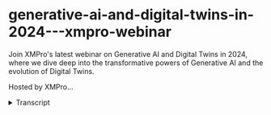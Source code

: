 # generative-ai-and-digital-twins-in-2024---xmpro-webinar
<!-- embeded video removed -->



Join XMPro's latest webinar on Generative AI and Digital Twins in 2024, where we dive deep into the transformative powers of Generative AI and the evolution of Digital Twins. 

Hosted by XMPro...
<details>
<summary>Transcript</summary>Join XMPro's latest webinar on Generative AI and Digital Twins in 2024, where we dive deep into the transformative powers of Generative AI and the evolution of Digital Twins. 

Hosted by XMPro...
welcome everybody um to today's webinar

um thank you for joining I'm Peter F

Scar and we'll talk about gen Ai and

digital twins in

2024 so with J AI uh

Steve hoft um Co actually reminded me of

this when you look at something like

geni and the impact of that um the the

what comes to mind is that it's almost

like magic so if you look at what's

what's happened over the last um year or

so in the space significant changes and

for me it's not so much um around the

the um the the the magic side of it it

is more the impact that it's got so and

it reminded me of the book uh who who

Moved My cheese where um it's all about

change and how we we adapt to new things

that are that are coming in so in that

story um when the cheese was moved the

the target the goal the the the

environment some like the the mice

adapted very well and some people didn't

um and yeah so this is kind of bringing

that um that thinking around what the

impact of digit of of generative AI is

and if you combine that with digital

Twins and how it's changing the

landscape the the changes that we see

especially in 2024 revolve around three

main areas the first one is we're seeing

a a a ground swell of challenges around

skills so lack of skills aging Workforce

in maturity and I'll drill down a little

bit on that but there's some significant

ific challenges ahead in terms of

getting people to work in manufacturing

likewise with the acceleration of of AI

and we've seen a lot of things like

co-pilots and and that happening last

year this year we'll see a lot of

experimentation moving to actual

implementations and adding value and

it's not just the novelty Factor anymore

but um the the the applications that

come out of it and lastly we also see

that the industry for. digitization

digitalization is picking up a lot of

momentum but is it really adding a lot

of value um and what we need to do in

terms of to boost productivity which is

a key challenge in the industry um we've

seen many of the developed countries are

either um stagnant or declining

productivity so how can we get more with

less people which is really what that

what that statement is about so those

three things is creating this perfect

storm for for how I believe um

generative AI will disrupt how we work

going forward if I look at the uh change

in Workforce in the next 10 years this

is from Gardner and I'll just summarize

it into those three into those three

things the workforce um is actually

growing slower than what the GDP is the

manufacturing Workforce is shrinking in

terms of real numbers so getting people

to come in and work in in manufacturing

and Associated Industries in the in the

industrial side is actually shrinking

and and one of the other statistics is

that one in four people in the next um

in the next 10 years in the next decade

will actually be over 65 that is still

in the workplace uh because of this lack

of skills now again looking at some of

the things that g is saying around what

are the type of jobs or tasks that we

can automate and the ones that are

ideally suited um to completely

digitalized you can see the bottom Green

in each of those production schedu and

quality so these are the type of tasks

that lend themselves to being um

automated to some degree and I'll touch

a little bit on how we at X and pro are

looking at at at that part of the

problem so I think generative AI um you

know people are saying well will this

replace jobs will that put people out of

work our real problem is we don't have

enough people to do the work that we

have there's a decline as I showed

previously but what was interesting Sam

Alman um CEO of open AI which also um

owns uh jgpt which is kind of

skyrocketed this whole thing uh made the

statement that AI tools are very good at

doing tasks but terrible at doing jobs

for now so the the focus of the AI tools

is not to replace jobs not to replace

people but to look at what of those

tasks that we can actually

automate um and and use the uh um

generative AI to be able to support us

in doing those tasks so we can get

people to do some of the other more

value added tasks so just on the if you

look at CH GPT and how quickly this is

on us and this is fascinating if you

look at how long it took Netflix to get

to to a million users and Facebook and

Instagram and and Chad GPT this is

phenomenal 180 million users and they

reckon there's about 100 million people

signing in every week um to use the

service so phenomenal with that if you

look at someone like Michael Dell who's

been around um the industry for a really

long time

um and he's seen many many waves what

he's saying is so far um there's nothing

that competes with what he's seeing on

this um on on what's happening with j

really interesting stat that I saw from

my Carol who's with um Georgia Pacific

um is you know how the productivity

which is really the output per hour how

that has changed over the last couple of

years you can see every time we had new

technology internet of things all of

that we get more for the labor that we

put in the challenge that we have is

this is gone completely flat um and his

point is that the more we put just

dashboards and and Analysis and

putting bi over um the information we've

not made any significant progress since

we've done that so what do we need to do

to get a step changed and it remind me

reminded me something or of the of the

great crisis in London New York and

places like that where they said in in

1894 that in 50 years London will be

buried under 9th fet of manure um and

there were conferences and a lot of

debate and what are we going to do

because we looked at the problem from

the horse perspective by 1912 Henry Ford

um got um the way that we make cars into

a repeatable process and since then that

problem has gone away so not within the

50 years but it completely changed and I

think gen AI is that complete change

that we seeing so this combination of

the three

trends that creates this this perfect

storm and if you combine this with

digital twins to shift towards digital

twins so Dr Michael Greaves um explained

you know what he sees as a intelligent

digital twin which compared to

traditional ways which is passive

offline goal given and predictive he

sees a digital twin which is active

always on agents real time goal seeking

versus and goal given and doing things

like front running simulations being

able to do that so it's not so to get

back to kind of the cheese and

analogy um it is not a better Mouse

straap it is a completely different way

that we have to think um so it's not

about the HSE manure problem it is about

how do we how do we change that whole

dynamic and address um the creating the

the vehicle change that we need so it's

not uh smarter repositories with more

data if you ask anyone they just want

more data it's not about um measuring

things like more kbis or building better

AI models or analytical models it's

about a whole shift and that's what we

are focusing on so our Focus um and how

I think geni will impact digital twins

is really in three area so how do we

generate twins so I call that generative

twins so how do I create a twin right

from getting the requirements designing

it building it testing it and putting it

in place the second part is how can I

make it smarter how can I put

intelligence into it because there's a

massive amount of information available

in large language models and you know

the the way that the that that g CH GPT

type applications are developing and the

information that sits in there billions

and billions of data points that it's

been trained on much better than any any

users how can we use that to provide

better co-pilots help with Advanced

analytics and decision making and things

like that so how do we not just build

but also create the intelligence and

then lastly how can we get them to do

some of these tasks and work for us so

we see this and um the term multi-agent

generative systems are being raised at

the moment by organizations like Gart

and other research it is very new um but

this is actually when you have multiple

autonomous agents that work together in

this goal-seeking

approach um but they have to work with

inside Rules of Engagement so I'll

quickly go into each of these and just

give you a view on what they are and

what we are doing as X and Pro in this

space so the first one is how do I

create um a digital twin and the the

reason that we see or the the benefit of

this is really quite often people are

stuck at how do I get started so we this

it helps you with with getting started

it helps you to collaborate around key

objectives that this that your solution

need to do and don't wander off around

one person's bias or a technology that's

really interesting it Focus around key

objectives it helps you build these

things a lot faster we anticipate around

about a 50% so we're still in testing

all of this but we anticipate around a

50% faster development overall um right

from requirements Gathering to get it

into into running and it helps you

sometimes to think out the box because

we are so trained and biased around you

know the world that we

know um that similar to what they had in

London New York and places like that

previously do is work in progress for us

so uh it you'll see this being released

throughout the course of the year um all

the things that I'll be sharing with you

so looking at this generator process we

broke it down into six steps so to get a

co-pilot to help us um defining the

requirements doing the data management

things like generative integration how

can I discover autodiscover apis and

actually build the mapping for me um

come up with what are the

recommendations that I that will help me

to identify the problem and and and and

um help me um provide prescriptive

analytics some ideas around what should

be on the ux how do I align that with

the user stories um and then actually

create the configuration actually create

the ex in our instance XM Pro Data

stream configuration files um and some

of the other IDE defacts that we need

the rec the recommendation files so that

those can be imported into the process

um and help you speed up

so uh and also gr documentation and then

lastly make sure that we can put

security and governance auditing use

this as an auditor to put that over this

as well so here's an

example um this is inside X and pro and

again I think this process is pretty

generic how we've implemented or how we

are implementing this is there are

multiple different use cases that you

see here you can see the five steps at

the Top If I choose one of them I can

then go into it there are the six

objectives and each of these will then

take me through a series of question

questions and um and prompts I can

prompt and it can prompt me back so if I

look at for example identifying key

objectives and

challenges so it'll start off by how do

you describe the business of problems

and so and there's a set of of questions

built on our methodology that we have

found very effective in working with

customers so how can we bring that and

make that available to anyone who's

trying to do this in this instance for

my cheese manufacturing organization you

can see a number of number of questions

and then at the end of it for step one

it'll start summarizing the results for

me so but that is learning so that I can

put this all together at the end and

actually create that configuration file

so and here are just some of the outputs

um of that so once that is done I can go

into the next um Step of this process so

being able to generate twins we

anticipate about a 50% reduction in time

and again this is new um you can help

you identify unanticipated needs it's

one of the benefits that we saw out of

it sometimes you don't think of it and

and uh the intelligence that's in this

agent allows you to to or will

interrogate will ask you questions which

you might not have thought of and the

real thing is that it can help you build

a digital twins around the real problem

statement here's an example of what came

out of a session like that where this is

the problem statement around the you

know what what where who why you know

what is the problem why you're doing it

how you going to do do this who is it

for and what are the key benefits it is

really good at taking all of those

questions from multiple inputs in

different stakeholders and helping you

to put this together so that is how we

build the twin the next part is how do

we put some intelligence into the twin

um how do we how do we um create smarter

twins so we don't just build them but

now we make them smarter and um I know

it's a Cheesy story but um I'll get back

to kind of the life of um

a day in the life of a cheese plant

operator who's assisted by co-pilot and

this co-pilot is really good as a

process advisor as you will see so

here's our stock standard dashboard for

a or digital twin um representation of a

um a cheddar manufacturing

um uh uh operation and you can see

across the top of the process I can see

different batches where they are what

the statuses oee all the normal things

that I that I like to see inside um my

normal application at the top right I

have an advisor if I click on that it

now opens up um a area where it will

actually look at what is currently there

what is what are the current um um uh

instances and what you'll see on the

recommendation side on the right hand

side out of the box X Andro allows you

to create recommendations with

recommendation rules and some of our

customers have actually got millions of

recommendations over three or four five

year period that they've gathered we can

interrogate this also with the digital

twin in this instance looking at the

process data um it can recommend what

queries you may want to run but I want

to and in this instance I'm asking it

what pasturization temperature and

duration yielded the best result in the

past so I'm looking for this golden

batch um in all my previous ones and see

if I so that I can that that I can build

a solution around or um a golden batch

approach so it will then interrogate the

data that is sitting inside our

application and this is um and it

provide me different ways of

demonstrating and showing that um

information whether I wanted graft or

and again this is all built into how I

can ask it certain questions around this

I may see that there's an issue with the

pasturization so you can see at the top

at the top there's a red box that um

shows me there's a there's an issue um

so that pops up and that's all part of

our standard recommendations you don't

have to do anything to get that

functionality there no AI involved in

that you can if you want uh put some AI

into the recommendations but those are

stock standard recommendations what I

tells me there's an issue with this

machine I can now go in and I can use

traditional AI where I do remaining

useful life and run regression models

and classification models and all those

things which is again standard in X

Andro you can get get that right now

there are some previous webinars that

discuss that in this instance um what

I'd like to do and having a trained on

our own company data our own operations

manuals our own recommendations uh I can

now start interrogating this so show me

that the temperature Trend around this

for the last 12 months and um with some

interpretations of what does it mean so

two instances were out of had anomalies

or whatever the case might be and then

um lastly show me this in a in a plot or

something these are all natural language

questions you can ask on your data at

any point in time so that's adding

intelligence to the digital twin now

just imagine so this is a water

treatment plant you can see there's a

camera with video on the side that

actually just imagine what it's like if

you could get the if you could get that

advisor to interpret what is actually

happening in that video and what does it

mean um so building that expertise at

becoming really really valuable assets

and workers in the organization it's not

just on the front end part of it but

expro has notebooks and we've had this

capability for a while where I plug in

ch GPT and I can do my analysis inside a

notebook which is where data scientists

engineers and people like that like to

take the expra data and and um and and

build models or evaluate or or or or

look for things and um in this instance

um I can ask it a question so

in Notebook using um exm Pro there's a

uh I can ask it how to how do I create a

correlation Matrix and again this is how

it creates the the python code for me I

can I run that then in the notebook and

here there's my visualization I didn't

have to know I don't know how to write

the the the code to actually create a

correlation Matrix um CH GPT did that

for me so that's the other area of a

co-pilot it's not just about your data

but also how to help you um um create

more intelligence or better questions so

again looking at this we see we

anticipate around about a 25%

productivity Improvement for people

using this we it's actually should

actually be more but um it also um help

you better decisions lower

cost better employees satisfaction and

it helps to create the self-service

analysis instead of going to an IT

organization and get them to write you a

SQL with a report that sits behind it so

that self that self-service analysis

really coming to the front the last part

is around how gen AI will impact digital

twins in 2024 is now it should do the

work not only do we create it we make it

smart but how can we get multi-agents to

do this now this is really um at the

Forefront of of where research and

everything is um it's a fascinating area

I personally believe this is the area

where there's most value because we're

taking the robot out of people and

making the world more human and that is

according to Leslie W Cox at London

School of Economics I love it um in

terms of what that approach means for XM

Pro we've seen that decision

intelligence is not just about

dashboards which is the support or the

decision augmentation which is kind of

bringing in these co-pilots but how can

we actually get in certain operating

conditions the the application to or the

the digital twin to run in a safe

operating environment for certain tasks

actually perform those tasks

autonomously in a lights out way and we

see this going from a informant approach

to a performant um solution going

forward so just imagine that cheese

factory again and in this cheese factory

I've got multiple agents now in a

traditional rule-based system I would

have to write all the rules with what

we're doing is the production agent the

process agent quality agent safety agent

have large language models behind them

so they are really smart around how to

interact how to plan and they have a lot

of knowledge around cheese they have a

lot of knowledge around safety and they

collaborate amongst each other in order

to achieve certain tasks now if you

expand that it's not just about the

production process but I could have the

same in the goods receiving packaging

and functional safety and I do need to

put some rules around it so these these

Bots or agents need to interact with

each other in that they virtual bots in

or or agents that interact with each

other in a collaborative way and they

use large language models as their way

of interacting and deciding what to do

next

um and and we then put the rules around

to say Within These in within these

rules you are allowed to interact with

each other and I'll get back to some of

what these what these

mean the this is how we see the

factories of the future where there's

certain tasks of this that can be done

and you know they can optimize a large

number of variables they're always on

goal seeking and they can reason like

humans in a

way this capability of machines being

able to manage more variables has been

proven by MIT at the machine

intelligence for manufacturing

operations side uh suggest that you have

a look at that but machines are much

better at optimizing a large number of

variables to what a human is there's

research done at places like standard

and Google Deep Mind and others around

this agent based approach how can agents

use large language models as their way

and we don't have to build all these

rules around them they can

discover um this is an example of and

these are real bots so this is a

physical what we are doing is the

virtual how do we build a digital twin

versions of this but these are eight

Bots that um interact with each other

they clean a room and

their focus is you know without having

procedural descriptions at the back but

using large language models on what I

should do what the task is how to break

it down how to actually perform it

fascinating stuff again if you're

interested have a look at Auto RT at

Google deep mine this is not what we're

doing we're doing this

around digital twins how can I create a

virtual approach that is similar to that

how can I get the digital twin to

actually run it instead of having robots

running around and what we've done at XM

Pro come up with a architecture which is

ideally suited to our stream hosts and

how we build applications right now so

we have data streams and stream hosts

and and the infrastructure that we can

plug these agents who can interact with

each other they can use exm Pro

listeners they can perceive in the

middle we have um the the actual we

train them on your company specific

domain knowledge um they have large

language models for their broader

understanding and there's reinforcement

learning to make sure that you know when

they reflect and plan that they that

they learn from what they do like we do

as humans like we do as when a new

person starts in our business it's

exactly the same process and then the

actions could be recommendation so

advising or we can actually um actuate

and switch things on and off um so

that's the that's the future this is

where we're heading and as I said X and

pro ideally suited to do this because we

already have the infrastructure event

based architecture so we are event

driven and we have data streams and data

and and a platform where we can plug

these things in

um this is all uh work from a the um

around the core of digital twins so we

have the digital twins we're building

the the generative agents to be able to

use the digital twins to interact and

and and um do this algorithmic business

and then what we're also doing is make

sure that we have the Rules of

Engagement in a computable way so the

agents can actually understand it so

what are the rules of engagement and

some of them may follow things like

deontic rules or more um so without

these rules you can't play it's the most

important part actually of this whole

thing is how do we make sure that it's

that we that we set that up and um the

way that we do that same same um outline

but it's the obligations prohibitions

permissions delegations all of those

kind of policies and how and how that

applies and how do we make it machine

readable and interpretable and enforced

by the multi-agent so again in the

multi-agent environment we're not trying

to automate not the job but the task so

let's say I've got two agents they need

to fill the milk tanks um they need to

consider power um milk levels

electricity prices maintenance schedules

production so between the operations

agent and the reliability agent they

need to negotiate they may have

competing objectives and they need to

need to negotiate around when to fall we

may then also later on introduce a

quality agent so again how do we

introduce this without procedural rules

that sit at the back um so that we can

address that challenge and XM Pro can

cover this whole Spectrum this whole

Continuum from one end to the other end

um starting with um where a lot of

organizations starts you don't have to

start at the right hand side start on

the left hand side and incrementally

increase and build the capability

towards that area where you can cover

the whole spectrum of what you need to

to support people to augment the

decisions and to take um so again in

terms of the impact of this is massive I

personally believe this is the biggest

thing we can do in this industry is to

help with that initial skills Gap and

the productivity challenge is to take

some of the T tasks that are repetitive

and don't add value um

to um and and and help address them by

helping to build helping to make it

smarter and helping to automate um the

whole process thank you very much um I

hope this has made sense um for us the

cheese hasn't moved we know where it is

um we are we we are going after it

unfortunately um we've run out of time

so there won't be time for questions um

but please contact me if you're

interested in exploring how we can help

you with this kind of problem and how

this could fit into your

organization um thank you very much

appreciate your time and look forward to

seeing you on a future

webinar
</details>